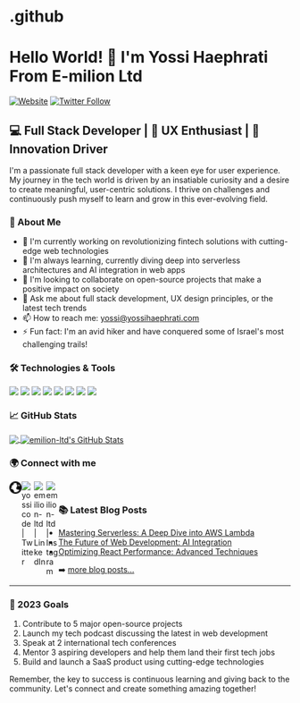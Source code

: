 # .github
# Hello World! 👋 I'm Yossi Haephrati From E-milion Ltd

[![Website](https://img.shields.io/website?label=emilion.co.il&style=for-the-badge&url=https%3A%2F%2Femilion.co.il)](https://emilion.co.il)
[![Twitter Follow](https://img.shields.io/twitter/follow/Emaillion?color=1DA1F2&logo=twitter&style=for-the-badge)](https://twitter.com/intent/follow?original_referer=https%3A%2F%2Fgithub.com%2Femilion-ltd&screen_name=Emaillion)

## 💻 Full Stack Developer | 🎨 UX Enthusiast | 🚀 Innovation Driver

I'm a passionate full stack developer with a keen eye for user experience. My journey in the tech world is driven by an insatiable curiosity and a desire to create meaningful, user-centric solutions. I thrive on challenges and continuously push myself to learn and grow in this ever-evolving field.

### 🌟 About Me

- 🔭 I'm currently working on revolutionizing fintech solutions with cutting-edge web technologies
- 🌱 I'm always learning, currently diving deep into serverless architectures and AI integration in web apps
- 👯 I'm looking to collaborate on open-source projects that make a positive impact on society
- 💬 Ask me about full stack development, UX design principles, or the latest tech trends
- 📫 How to reach me: [yossi@yossihaephrati.com](mailto:support@emilion.co.il)
- ⚡ Fun fact: I'm an avid hiker and have conquered some of Israel's most challenging trails!

### 🛠️ Technologies & Tools

![](https://img.shields.io/badge/Code-JavaScript-informational?style=flat&logo=javascript&logoColor=white&color=2bbc8a)
![](https://img.shields.io/badge/Code-React-informational?style=flat&logo=react&logoColor=white&color=2bbc8a)
![](https://img.shields.io/badge/Code-Node.js-informational?style=flat&logo=node.js&logoColor=white&color=2bbc8a)
![](https://img.shields.io/badge/Code-Python-informational?style=flat&logo=python&logoColor=white&color=2bbc8a)
![](https://img.shields.io/badge/Tools-Docker-informational?style=flat&logo=docker&logoColor=white&color=2bbc8a)
![](https://img.shields.io/badge/Tools-Kubernetes-informational?style=flat&logo=kubernetes&logoColor=white&color=2bbc8a)
![](https://img.shields.io/badge/Tools-PostgreSQL-informational?style=flat&logo=postgresql&logoColor=white&color=2bbc8a)
![](https://img.shields.io/badge/Tools-AWS-informational?style=flat&logo=amazon-aws&logoColor=white&color=2bbc8a)

### 📈 GitHub Stats

<a href="https://github.com/emilion-ltd">
  <img align="center" src="https://github-readme-stats.vercel.app/api/top-langs/?username=emilion-ltd&hide=java,html,tex&title_color=ffffff&text_color=c9cacc&icon_color=2bbc8a&bg_color=1d1f21&langs_count=3" />
</a>
<a href="https://github.com/emilion-ltd">
  <img align="center" src="https://github-readme-stats.vercel.app/api?username=emilion-ltd&show_icons=true&line_height=27&count_private=true&title_color=ffffff&text_color=c9cacc&icon_color=2bbc8a&bg_color=1d1f21" alt="emilion-ltd's GitHub Stats" />
</a>

### 🌍 Connect with me

[<img align="left" alt="emilion.co.il" width="22px" src="https://raw.githubusercontent.com/iconic/open-iconic/master/svg/globe.svg" />][website]
[<img align="left" alt="yossicode | Twitter" width="22px" src="https://cdn.jsdelivr.net/npm/simple-icons@v3/icons/twitter.svg" />][twitter]
[<img align="left" alt="emilion-ltd | LinkedIn" width="22px" src="https://cdn.jsdelivr.net/npm/simple-icons@v3/icons/linkedin.svg" />][linkedin]
[<img align="left" alt="emilion-ltd | Instagram" width="22px" src="https://cdn.jsdelivr.net/npm/simple-icons@v3/icons/instagram.svg" />][instagram]

<br />

### 📚 Latest Blog Posts

<!-- BLOG-POST-LIST:START -->
- [Mastering Serverless: A Deep Dive into AWS Lambda](https://emilion.co.il/blog/)
- [The Future of Web Development: AI Integration](https://emilion.co.il/blog/)
- [Optimizing React Performance: Advanced Techniques](https://emilion.co.il/blog/)
<!-- BLOG-POST-LIST:END -->

➡️ [more blog posts...](https://emilion.co.il/blog/)

---

### 🎯 2023 Goals

1. Contribute to 5 major open-source projects
2. Launch my tech podcast discussing the latest in web development
3. Speak at 2 international tech conferences
4. Mentor 3 aspiring developers and help them land their first tech jobs
5. Build and launch a SaaS product using cutting-edge technologies

Remember, the key to success is continuous learning and giving back to the community. Let's connect and create something amazing together!

[website]: https://yossihaephrati.com
[twitter]: https://twitter.com/yossicode
[instagram]: https://instagram.com/yossi.code
[linkedin]: https://linkedin.com/in/yossi-haephrati
